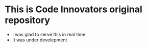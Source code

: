 # This is Code Innovators original repository 
- I was glad to serve this in real time
- It was under develepment
